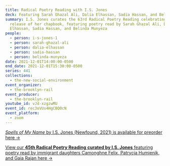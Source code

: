```yaml
---
title: Radical Poetry Reading with I.S. Jones
deck: Featuring Sarah Ghazal Ali, Dalia Elhassan, Sadia Hassan, and Belinda Munyeza
summary: I.S. Jones curates the 63rd Radical Poetry Reading celebrating the
  release of her chapbook, featuring poetry read by Sarah Ghazal Ali, Dalia
  Elhassan, Sadia Hassan, and Belinda Munyeza
people:
  - person: i-s-jones-1
  - person: sarah-ghazal-ali
  - person: dalia-elhassan
  - person: sadia-hassan
  - person: belinda-munyeza
date: 2021-12-01T14:00:00-0500
end_date: 2021-12-01T15:30:00-0500
series: 441
collections:
  - the-new-social-environment
event_organizer:
  - the-brooklyn-rail
event_producer:
  - the-brooklyn-rail
youtube_id: vJd-xzgzwMU
event_id: rec3oVUs4HgCBQ0cN
event_platform:
  - zoom
---
```

[*Spells of My Name* by I.S. Jones (Newfound, 2021) is available for preorder here →](https://newfound.org/shop/i-s-jones-spells-of-my-name-print-e-book/)

[View our **45th Radical Poetry Reading** **curated by I.S. Jones** featuring poetry read by immigrant daughters Camonghne Felix, Patrycja Humienik, and Gaia Rajan here →](https://brooklynrail.org/events/2021/07/14/radical-poetry-reading-with-i-s-jones/)